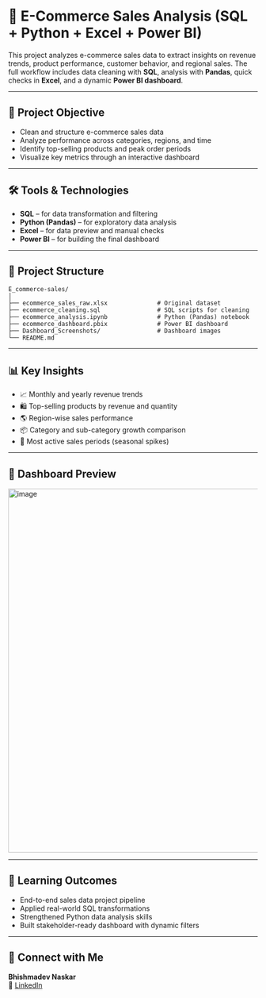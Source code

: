 # 🛒 E-Commerce Sales Analysis (SQL + Python + Excel + Power BI)

This project analyzes e-commerce sales data to extract insights on revenue trends, product performance, customer behavior, and regional sales. The full workflow includes data cleaning with **SQL**, analysis with **Pandas**, quick checks in **Excel**, and a dynamic **Power BI dashboard**.

---

## 🎯 Project Objective

- Clean and structure e-commerce sales data  
- Analyze performance across categories, regions, and time  
- Identify top-selling products and peak order periods  
- Visualize key metrics through an interactive dashboard

---

## 🛠️ Tools & Technologies

- **SQL** – for data transformation and filtering  
- **Python (Pandas)** – for exploratory data analysis  
- **Excel** – for data preview and manual checks  
- **Power BI** – for building the final dashboard

---

## 📁 Project Structure

```
E_commerce-sales/
│
├── ecommerce_sales_raw.xlsx              # Original dataset
├── ecommerce_cleaning.sql                # SQL scripts for cleaning
├── ecommerce_analysis.ipynb              # Python (Pandas) notebook
├── ecommerce_dashboard.pbix              # Power BI dashboard
├── Dashboard_Screenshots/                # Dashboard images
└── README.md
```

---

## 📊 Key Insights

- 📈 Monthly and yearly revenue trends  
- 🛍️ Top-selling products by revenue and quantity  
- 🌎 Region-wise sales performance  
- 📦 Category and sub-category growth comparison  
- 📅 Most active sales periods (seasonal spikes)

---

## 📸 Dashboard Preview

<img width="1310" height="734" alt="image" src="https://github.com/user-attachments/assets/ff89ebb2-7a5c-441b-a49b-c5d015735e7d" />


---

## 🌱 Learning Outcomes

- End-to-end sales data project pipeline  
- Applied real-world SQL transformations  
- Strengthened Python data analysis skills  
- Built stakeholder-ready dashboard with dynamic filters

---

## 🔗 Connect with Me

**Bhishmadev Naskar**  
📧 [LinkedIn](https://www.linkedin.com/in/bhishmadevnaskar/)
